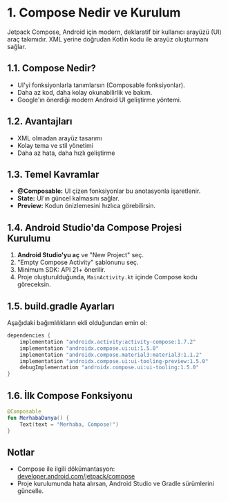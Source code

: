 # 1. Compose Nedir ve Kurulum

Jetpack Compose, Android için modern, deklaratif bir kullanıcı arayüzü (UI) araç takımıdır. XML yerine doğrudan Kotlin kodu ile arayüz oluşturmanı sağlar.

## 1.1. Compose Nedir?
- UI'yi fonksiyonlarla tanımlarsın (Composable fonksiyonlar).
- Daha az kod, daha kolay okunabilirlik ve bakım.
- Google'ın önerdiği modern Android UI geliştirme yöntemi.

## 1.2. Avantajları
- XML olmadan arayüz tasarımı
- Kolay tema ve stil yönetimi
- Daha az hata, daha hızlı geliştirme

## 1.3. Temel Kavramlar
- **@Composable:** UI çizen fonksiyonlar bu anotasyonla işaretlenir.
- **State:** UI'ın güncel kalmasını sağlar.
- **Preview:** Kodun önizlemesini hızlıca görebilirsin.

## 1.4. Android Studio'da Compose Projesi Kurulumu
1. **Android Studio'yu aç** ve "New Project" seç.
2. "Empty Compose Activity" şablonunu seç.
3. Minimum SDK: API 21+ önerilir.
4. Proje oluşturulduğunda, `MainActivity.kt` içinde Compose kodu göreceksin.

## 1.5. build.gradle Ayarları
Aşağıdaki bağımlılıkların ekli olduğundan emin ol:
```gradle
dependencies {
    implementation "androidx.activity:activity-compose:1.7.2"
    implementation "androidx.compose.ui:ui:1.5.0"
    implementation "androidx.compose.material3:material3:1.1.2"
    implementation "androidx.compose.ui:ui-tooling-preview:1.5.0"
    debugImplementation "androidx.compose.ui:ui-tooling:1.5.0"
}
```

## 1.6. İlk Compose Fonksiyonu
```kotlin
@Composable
fun MerhabaDunya() {
    Text(text = "Merhaba, Compose!")
}
```

## Notlar
- Compose ile ilgili dökümantasyon: [developer.android.com/jetpack/compose](https://developer.android.com/jetpack/compose)
- Proje kurulumunda hata alırsan, Android Studio ve Gradle sürümlerini güncelle. 